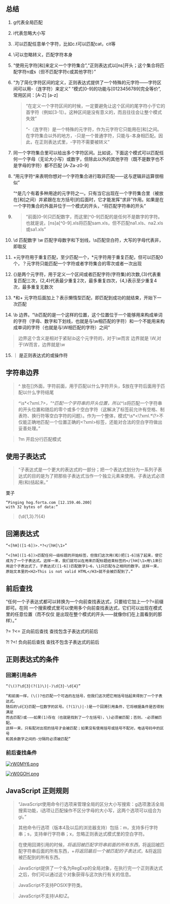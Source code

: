 ## 总结

1. g代表全局匹配

2. i代表忽略大小写

3. .可以匹配任意单个字符，比如c.t可以匹配cat，cit等

4. \可以忽略转义，匹配字符本身

5. “使用元字符[和]来定义一个字符集合”,“正则表达式以[ns]开头；这个集合将匹配字符n或s（但不匹配字符c或其他字符）”

6. “为了简化字符区间的定义，正则表达式提供了一个特殊的元字符——字符区间可以用-（连字符）来定义” “模式[0-9]的功能与[0123456789]完全等价”,常用区间：[A-Z] [a-z] 

   > “在定义一个字符区间的时候，一定要避免让这个区间的尾字符小于它的首字符（例如[3-1]）。这种区间是没有意义的，而且往往会让整个模式失效”
   >
   > “-（连字符）是一个特殊的元字符，作为元字符它只能用在[和]之间。在字符集合以外的地方，-只是一个普通字符，只能与-本身相匹配。因此，在正则表达式里，-字符不需要被转义”

7. 同一个字符集合里可以给出多个字符区间。比如说，下面这个模式可以匹配任何一个字母（无论大小写）或数字，但除此以外的其他字符（既不是数字也不是字母的字符）都不匹配 [A-Za-z0-9]

8. “用元字符^来表明你想对一个字符集合进行取非匹配——这与逻辑非运算很相似”

   “^是几个有着多种用途的元字符之一。只有当它出现在一个字符集合里（被放在[和]之间）并紧跟在左方括号[的后面时，它才能发挥“求非”作用。如果是在一个字符集合的外面并位于一个模式的开头，^将匹配字符串的开头”
   
9. > “前面[0-9]只匹配数字，而这里[^0-9]匹配的是任何不是数字的字符。也就是说，[ns]a[^0-9]\.xls将匹配sam.xls，但不匹配na1.xls、na2.xls或sa1.xls”
   >

10. \d 匹配数字 \w 匹配字母数字和下划线，\s匹配空白符，大写的字母代表非，即取反

11. +元字符用于重复匹配，至少匹配一个，*元字符用于重复匹配，但可以匹配0个，？元字符只能匹配一个字符或者字符集合的零次或者一次出现

12. {}是两个元字符，用于定义一个区间或者匹配字符(字符集)的次数,{3}代表重复匹配三次，{2,4}代表最少重复2次，最多重复四次，{4,}表示至少重复4次，最多重复无数次

13. *和+ 元字符后面加上？表示懒惰型匹配，即匹配到成功的就结束，开始下一次匹配

14. \b 边界。“\b匹配的是一个这样的位置，这个位置位于一个能够用来构成单词的字符（字母、数字和下划线，也就是与\w相匹配的字符）和一个不能用来构成单词的字符（也就是与\W相匹配的字符）之间”

> 边界这个含义是相对于紧贴\b这个元字符的，对于\w而言 边界就是 \W,对于\W而言，边界就是\w

15. ｜ 是正则表达式的或操作符
## 字符串边界

>  ^ 放在[]外面，字符前面，用于匹配以什么字符开头，$放在字符后面用于匹配以什么字符结尾

> ^\s*<\?xml.*\?>，“^匹配一个字符串的开头位置，所以^\s*将匹配一个字符串的开头位置和随后的零个或多个空白字符（这解决了<?xml>标签前允许有空格、制表符、换行符等空白字符的问题）。作为一个整体，模式^\s*<\?xml.*\?>不仅能正确地匹配一个位置正确的<?xml>标签，还能对合法的空白字符做出妥善处理。”

> ?m 开启分行匹配模式

## 使用子表达式

> “子表达式是一个更大的表达式的一部分；把一个表达式划分为一系列子表达式的目的是为了把那些子表达式当作一个独立元素来使用。子表达式必须用(和)括起来。”
>

栗子

```shell
“Pinging hog.forta.com [12.159.46.200]
with 32 bytes of data:”
```

> (\d{1,3}\.?){4}

## 回溯表达式

```shell
“<[hH]([1-6])>.*?</[hH]\1>”

“<[hH]([1-6])>匹配任何一级标题的开始标签，但我们这次用(和)把[1-6]括了起来，使它
成为了一个子表达式。这样一来，我们就可以在用来匹配标题结束标签的</[hH]\1>用\1来引
用这个子表达式了。子表达式([1-6])匹配数字1~6，\1只匹配与之相同的数字。这样一来，
原始文本里的<H2>This is not valid HTML</H3>就不会被匹配到了。”
```



## 前后查找

“任何一个子表达式都可以转换为一个向前查找表达式，只要给它加上一个?=前缀即可。在同
一个搜索模式里可以使用多个向前查找表达式，它们可以出现在模式里的任意位置（而不仅仅
是出现在整个模式的开头——就像你们在上面看到的那样）。”

?= ?<= 正向前后查找 查找包含子表达式的前后

?! ?<! 负向前后查找 查找不包含子表达式的前后

## 正则表达式的条件

### 回溯引用条件

```shell
“(\()?\d{3}(?(1)\)|-)\d{3}-\d{4}”

“和前面一样，(\()?也匹配一个可选的左括号，但我们这次把它用括号括起来得到了一个子表达式。
随后的\d{3}匹配一位数字的区号。(?(1)\)|-)是一个回溯引用条件，它将根据条件是否得到满足
而去匹配)或-——如果(1)存在（也就是找到了一个左括号），\)必须被匹配；否则，-必须被匹配。
这样一来，只有配对出现的括号才会被匹配；如果没有使用括号或括号不配对，电话号码中的区号
和其余数字之间的-分隔符必须被匹配”
```

### 前后查找条件

[<a data-fancybox title="rW0MY6.png" href="https://s3.ax1x.com/2020/12/25/rW0MY6.png">![rW0MY6.png](https://s3.ax1x.com/2020/12/25/rW0MY6.png)</a>](https://imgchr.com/i/rW0MY6)

[<a data-fancybox title="rW0GOH.png" href="https://s3.ax1x.com/2020/12/25/rW0GOH.png">![rW0GOH.png](https://s3.ax1x.com/2020/12/25/rW0GOH.png)</a>](https://imgchr.com/i/rW0GOH)

## JavaScript 正则规则

> “JavaScript使用命令行选项来管理全局的区分大小写搜索：g选项激活全局搜索功能，i选项让匹配操作不区分字母的大小写，这两个选项可以组合为gi。”
>

> 其他命令行选项（版本4及以后的浏览器支持）包括：m，支持多行字符串；s，支持单行字符串；x，忽略正则表达式模式里的空白字符。

> 在使用回溯引用的时候，$将返回被匹配字符串前面的所有东西，$将返回被匹配字符串后面的所有东西，$+将返回最后一个被匹配的子表达式，$&将返回被匹配到的所有东西。

> JavaScript提供了一个名为RegExp的全局对象，在执行完一个正则表达式之后，你们可以通过这个对象获得与这次执行有关的信息。

> JavaScript不支持POSIX字符类。

> JavaScript不支持\A和\Z。



